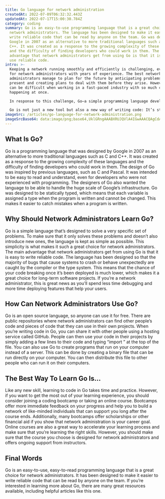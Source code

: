 ```yaml
---
title: Go language for network administration
createdAt: 2022-07-09T06:32:32.443Z
updatedAt: 2022-07-17T15:00:30.784Z
category: coding
summary: Go is an easy-to-use programming language that is a great choice for
  network administrators. The language has been designed to make it easier to
  write reliable code that can be read by anyone on the team. Go was designed by
  Google in 2007 as an alternative to more traditional languages such as C and
  C++. It was created as a response to the growing complexity of these languages
  and the difficulty of finding developers who could work in them. The main
  advantage that network administrators get from using Go is that it is easy to
  use reliable code.
intro: >-
  Keeping a network running smoothly and efficiently is challenging, even
  for network administrators with years of experience. The best network
  administrators manage to plan for the future by anticipating problems from the
  present and creating plans to deal with them before they arise. However, this
  can be difficult when working in a fast-paced industry with so much change
  happening at once. 

  In response to this challenge, Go—a simple programming language developed by Google that makes it easier to create software packages—is gaining traction as an ideal tool for creating programs for operating and managing computer networks. Built from C++, Golang was designed as a simpler alternative that makes it easy to manage performance requirements and reduce the number of potential bugs without sacrificing performance or functionality.

  Go is not just a new tool but also a new way of writing code: It’s statically typed and uses interfaces rather than inheritance or other OOP techniques. If you’re interested in using Go to make your career as a network administrator easier or even transition into becoming one, read on for more information about why you should learn Go for Network Administration and the best places to get started with your learning today!
imageSrc: /articles/go-language-for-network-administration.png
imageSrcBase64: data:image/png;base64,UklGRngAAABXRUJQVlA4IGwAAACQAgCdASoKAAoAAUAmJYgCdAfwItkvY93dCLUwAAD+9+ExwExiIzUPw5x5zMMEe/bfwjyEvySrZyss0rGyrXM89O/Gw6Epsk1Nr/LROTKM6BI8k4VCP6Z/8mL5nLoi7idpixWI/3MHQ8YAAAA=
---
```


## What Is Go?

Go is a programming language that was designed by Google in 2007 as an alternative to more traditional languages such as C and C++. It was created as a response to the growing complexity of these languages and the difficulty of finding developers who could work in them.
The design of Go was inspired by previous languages, such as C and Pascal. It was intended to be easy to read and understand, even for developers who were not experienced with programming. The designers of Go also wanted the language to be able to handle the huge scale of Google’s infrastructure. Go was designed to be statically typed, which means that each variable is assigned a type when the program is written and cannot be changed. This makes it easier to catch mistakes when a program is written.

## Why Should Network Administrators Learn Go?

Go is a simple language that’s designed to solve a very specific set of problems. To make sure that it only solves these problems and doesn’t also introduce new ones, the language is kept as simple as possible. This simplicity is what makes it such a great choice for network administrators.
The main advantage that network administrators get from using Go is that it is easy to write reliable code. The language has been designed so that the majority of bugs that cause systems to crash or behave unexpectedly are caught by the compiler or the type system. This means that the chance of your code breaking once it’s been deployed is much lower, which makes it a great choice for long-term software projects.
If you’re a network administrator, this is great news as you’ll spend less time debugging and more time deploying features that help your users.

## How Can Network Administrators Use Go?

Go is an open source language, so anyone can use it for free. There are public repositories where network administrators can find other people’s code and pieces of code that they can use in their own projects.
When you’re writing code in Go, you can share it with other people using a hosting service called GitHub. People can then use your code in their projects by simply adding a few lines to their code and typing “import ” at the top of the file.
You can also use Go to create programs that run on your computer instead of a server. This can be done by creating a binary file that can be run directly on your computer. You can then distribute this file to other people who can run it on their computers.

## The Best Way To Learn Go Is…

Like any new skill, learning to code in Go takes time and practice. However, if you want to get the most out of your learning experience, you should consider joining a coding bootcamp or taking an online course. Bootcamps offer more immediate feedback on your progress and help you to build a network of like-minded individuals that can support you long after the course ends.
Additionally, many bootcamps offer scholarships or other financial aid if you show that network administration is your career goal. Online courses are also a great way to accelerate your learning process and make sure that you’re learning the right skills. However, you should make sure that the course you choose is designed for network administrators and offers ongoing support from instructors.

## Final Words

Go is an easy-to-use, easy-to-read programming language that is a great choice for network administrators. It has been designed to make it easier to write reliable code that can be read by anyone on the team. If you’re interested in learning more about Go, there are many great resources available, including helpful articles like this one.
